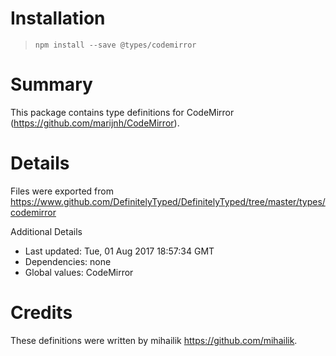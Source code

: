 # Installation
> `npm install --save @types/codemirror`

# Summary
This package contains type definitions for CodeMirror (https://github.com/marijnh/CodeMirror).

# Details
Files were exported from https://www.github.com/DefinitelyTyped/DefinitelyTyped/tree/master/types/codemirror

Additional Details
 * Last updated: Tue, 01 Aug 2017 18:57:34 GMT
 * Dependencies: none
 * Global values: CodeMirror

# Credits
These definitions were written by mihailik <https://github.com/mihailik>.
